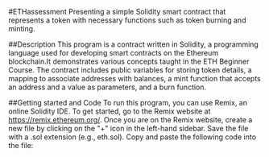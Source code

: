#ETHassessment 
Presenting a simple Solidity smart contract that represents a token with necessary functions such as token burning and minting.

##Description
This program is a contract written in Solidity, a programming language used for developing smart contracts on the Ethereum blockchain.It demonstrates various concepts taught in the ETH Beginner Course. The contract includes public variables for storing token details, a mapping to associate addresses with balances, a mint function that accepts an address and a value as parameters, and a burn function.

##Getting started and Code
To run this program, you can use Remix, an online Solidity IDE. To get started, go to the Remix website at https://remix.ethereum.org/. Once you are on the Remix website, create a new file by clicking on the "+" icon in the left-hand sidebar. Save the file with a .sol extension (e.g., eth.sol). Copy and paste the following code into the file:
